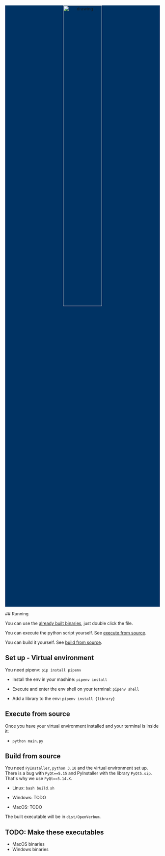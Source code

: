 <p align="center" style="background-color: #003364;">

<img src="https://i.imgur.com/hRfS8Q2.png" alt="drawing" style="width:50%"/>
</p>
## Running

You can use the [already built binaries](https://github.com/Christian-Klempau/OpenVerbum/tree/main/executables), just double click the file.

You can execute the python script yourself. See [execute from source](#execute-from-source).

You can build it yourself. See [build from source](#build-from-source).

## Set up - Virtual environment

You need pipenv: `pip install pipenv`

- Install the env in your mashine: `pipenv install`

- Execute and enter the env shell on your terminal: `pipenv shell`

- Add a library to the env: `pipenv install {library}`

## Execute from source

Once you have your virtual environment installed and your terminal is inside it:

- `python main.py`

## Build from source

You need `PyInstaller`, `python 3.10` and the virtual environment set up.
There is a bug with `PyQt==5.15` and PyInstaller with the library `PyQt5.sip`. That's why we use `PyQt==5.14.X`.

- Linux: `bash build.sh`

- Windows: TODO

- MacOS: TODO

The built executable will be in `dist/OpenVerbum`.


## TODO: Make these executables

- MacOS binaries
- Windows binaries
